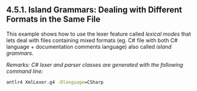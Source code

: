 ﻿## 4.5.1. Island Grammars: Dealing with Different Formats in the Same File

This example shows how to use the lexer feature called _lexical modes_ that lets deal with files containing mixed formats (eg. C# file with both C# language + documentation comments language) also called _island grammars_.

_Remarks: C# lexer and parser classes are generated with the following command line:_

```bat
antlr4 XmlLexer.g4 -Dlanguage=CSharp
```